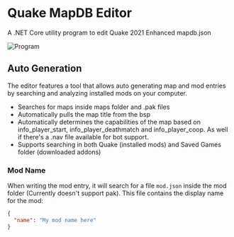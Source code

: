 # Quake MapDB Editor

A .NET Core utility program to edit Quake 2021 Enhanced mapdb.json

![Program](/docs/program.png)

## Auto Generation

The editor features a tool that allows auto generating map and mod entries by searching and analyzing installed mods on your computer.

* Searches for maps inside maps folder and .pak files
* Automatically pulls the map title from the bsp
* Automatically determines the capabilities of the map based on info_player_start, info_player_deathmatch and info_player_coop. As well if there's a .nav file available for bot support.
* Supports searching in both Quake (installed mods) and Saved Games folder (downloaded addons)

### Mod Name
When writing the mod entry, it will search for a file `mod.json` inside the mod folder (Currently doesn't support pak). This file contains the display name for the mod:
```json
{
  "name": "My mod name here"
}
```
